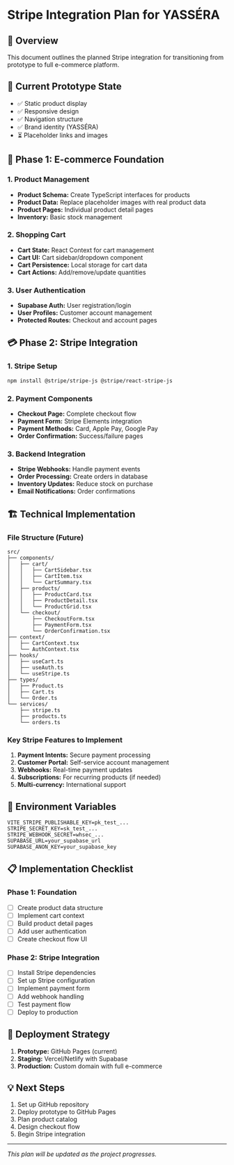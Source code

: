 # Stripe Integration Plan for YASSÉRA

## 🎯 Overview
This document outlines the planned Stripe integration for transitioning from prototype to full e-commerce platform.

## 🛒 Current Prototype State
- ✅ Static product display
- ✅ Responsive design
- ✅ Navigation structure
- ✅ Brand identity (YASSÉRA)
- ⏳ Placeholder links and images

## 🔄 Phase 1: E-commerce Foundation

### 1. Product Management
- **Product Schema:** Create TypeScript interfaces for products
- **Product Data:** Replace placeholder images with real product data
- **Product Pages:** Individual product detail pages
- **Inventory:** Basic stock management

### 2. Shopping Cart
- **Cart State:** React Context for cart management
- **Cart UI:** Cart sidebar/dropdown component
- **Cart Persistence:** Local storage for cart data
- **Cart Actions:** Add/remove/update quantities

### 3. User Authentication
- **Supabase Auth:** User registration/login
- **User Profiles:** Customer account management
- **Protected Routes:** Checkout and account pages

## 💳 Phase 2: Stripe Integration

### 1. Stripe Setup
```bash
npm install @stripe/stripe-js @stripe/react-stripe-js
```

### 2. Payment Components
- **Checkout Page:** Complete checkout flow
- **Payment Form:** Stripe Elements integration
- **Payment Methods:** Card, Apple Pay, Google Pay
- **Order Confirmation:** Success/failure pages

### 3. Backend Integration
- **Stripe Webhooks:** Handle payment events
- **Order Processing:** Create orders in database
- **Inventory Updates:** Reduce stock on purchase
- **Email Notifications:** Order confirmations

## 🏗️ Technical Implementation

### File Structure (Future)
```
src/
├── components/
│   ├── cart/
│   │   ├── CartSidebar.tsx
│   │   ├── CartItem.tsx
│   │   └── CartSummary.tsx
│   ├── products/
│   │   ├── ProductCard.tsx
│   │   ├── ProductDetail.tsx
│   │   └── ProductGrid.tsx
│   └── checkout/
│       ├── CheckoutForm.tsx
│       ├── PaymentForm.tsx
│       └── OrderConfirmation.tsx
├── context/
│   ├── CartContext.tsx
│   └── AuthContext.tsx
├── hooks/
│   ├── useCart.ts
│   ├── useAuth.ts
│   └── useStripe.ts
├── types/
│   ├── Product.ts
│   ├── Cart.ts
│   └── Order.ts
└── services/
    ├── stripe.ts
    ├── products.ts
    └── orders.ts
```

### Key Stripe Features to Implement
1. **Payment Intents:** Secure payment processing
2. **Customer Portal:** Self-service account management
3. **Webhooks:** Real-time payment updates
4. **Subscriptions:** For recurring products (if needed)
5. **Multi-currency:** International support

## 🔧 Environment Variables
```env
VITE_STRIPE_PUBLISHABLE_KEY=pk_test_...
STRIPE_SECRET_KEY=sk_test_...
STRIPE_WEBHOOK_SECRET=whsec_...
SUPABASE_URL=your_supabase_url
SUPABASE_ANON_KEY=your_supabase_key
```

## 📋 Implementation Checklist

### Phase 1: Foundation
- [ ] Create product data structure
- [ ] Implement cart context
- [ ] Build product detail pages
- [ ] Add user authentication
- [ ] Create checkout flow UI

### Phase 2: Stripe Integration
- [ ] Install Stripe dependencies
- [ ] Set up Stripe configuration
- [ ] Implement payment form
- [ ] Add webhook handling
- [ ] Test payment flow
- [ ] Deploy to production

## 🚀 Deployment Strategy
1. **Prototype:** GitHub Pages (current)
2. **Staging:** Vercel/Netlify with Supabase
3. **Production:** Custom domain with full e-commerce

## 💡 Next Steps
1. Set up GitHub repository
2. Deploy prototype to GitHub Pages
3. Plan product catalog
4. Design checkout flow
5. Begin Stripe integration

---

*This plan will be updated as the project progresses.*

